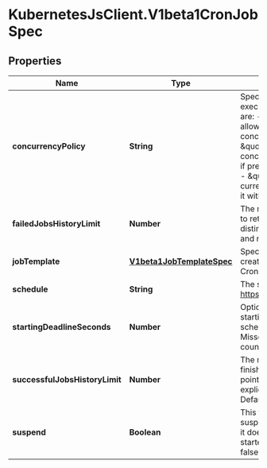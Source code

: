 # KubernetesJsClient.V1beta1CronJobSpec

## Properties
Name | Type | Description | Notes
------------ | ------------- | ------------- | -------------
**concurrencyPolicy** | **String** | Specifies how to treat concurrent executions of a Job. Valid values are: - \&quot;Allow\&quot; (default): allows CronJobs to run concurrently; - \&quot;Forbid\&quot;: forbids concurrent runs, skipping next run if previous run hasn&#39;t finished yet; - \&quot;Replace\&quot;: cancels currently running job and replaces it with a new one | [optional] 
**failedJobsHistoryLimit** | **Number** | The number of failed finished jobs to retain. This is a pointer to distinguish between explicit zero and not specified. Defaults to 1. | [optional] 
**jobTemplate** | [**V1beta1JobTemplateSpec**](V1beta1JobTemplateSpec.md) | Specifies the job that will be created when executing a CronJob. | 
**schedule** | **String** | The schedule in Cron format, see https://en.wikipedia.org/wiki/Cron. | 
**startingDeadlineSeconds** | **Number** | Optional deadline in seconds for starting the job if it misses scheduled time for any reason.  Missed jobs executions will be counted as failed ones. | [optional] 
**successfulJobsHistoryLimit** | **Number** | The number of successful finished jobs to retain. This is a pointer to distinguish between explicit zero and not specified. Defaults to 3. | [optional] 
**suspend** | **Boolean** | This flag tells the controller to suspend subsequent executions, it does not apply to already started executions.  Defaults to false. | [optional] 


